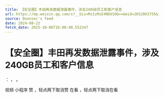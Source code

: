 ```yaml
---
title: 【安全圈】丰田再发数据泄露事件，涉及240GB员工和客户信息
url: https://mp.weixin.qq.com/s?__biz=MzIzMzE4NDU1OQ==&mid=2652063755&idx=1&sn=524362d6715df2d2245e901fc040e752
source: Doonsec's feed
date: 2024-08-22
fetch_date: 2025-10-06T18:00:48.552347
---
```


# 【安全圈】丰田再发数据泄露事件，涉及240GB员工和客户信息

：
，
。

视频
小程序
赞
，轻点两下取消赞
在看
，轻点两下取消在看
